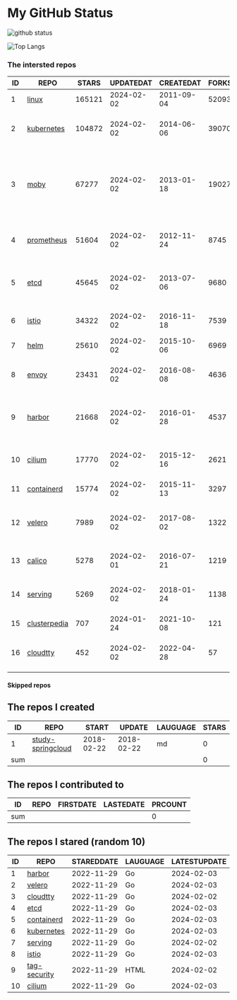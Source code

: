 # My GitHub Status

<img src="https://github-readme-stats-1.yihong0618.vercel.app/api?username=daoqingniu&show_icons=true&&&hide_title=true&count_private=true" alt="github status" />

![Top Langs](https://github-readme-stats-1.yihong0618.vercel.app/api/top-langs/?username=daoqingniu&layout=compact)

<!--START_SECTION:github_repos-->
### The intersted repos
| ID |                              REPO                               | STARS  | UPDATEDAT  | CREATEDAT  | FORKSCOUNT |                                                DESCRIPTIONS                                                |
|----|-----------------------------------------------------------------|--------|------------|------------|------------|------------------------------------------------------------------------------------------------------------|
|  1 | [linux](https://github.com/torvalds/linux)                      | 165121 | 2024-02-02 | 2011-09-04 |      52093 | Linux kernel source tree                                                                                   |
|  2 | [kubernetes](https://github.com/kubernetes/kubernetes)          | 104872 | 2024-02-02 | 2014-06-06 |      39070 | Production-Grade Container Scheduling and Management                                                       |
|  3 | [moby](https://github.com/moby/moby)                            |  67277 | 2024-02-02 | 2013-01-18 |      19027 | The Moby Project - a collaborative project for the container ecosystem to assemble container-based systems |
|  4 | [prometheus](https://github.com/prometheus/prometheus)          |  51604 | 2024-02-02 | 2012-11-24 |       8745 | The Prometheus monitoring system and time series database.                                                 |
|  5 | [etcd](https://github.com/etcd-io/etcd)                         |  45645 | 2024-02-02 | 2013-07-06 |       9680 | Distributed reliable key-value store for the most critical data of a distributed system                    |
|  6 | [istio](https://github.com/istio/istio)                         |  34322 | 2024-02-02 | 2016-11-18 |       7539 | Connect, secure, control, and observe services.                                                            |
|  7 | [helm](https://github.com/helm/helm)                            |  25610 | 2024-02-02 | 2015-10-06 |       6969 | The Kubernetes Package Manager                                                                             |
|  8 | [envoy](https://github.com/envoyproxy/envoy)                    |  23431 | 2024-02-02 | 2016-08-08 |       4636 | Cloud-native high-performance edge/middle/service proxy                                                    |
|  9 | [harbor](https://github.com/goharbor/harbor)                    |  21668 | 2024-02-02 | 2016-01-28 |       4537 | An open source trusted cloud native registry project that stores, signs, and scans content.                |
| 10 | [cilium](https://github.com/cilium/cilium)                      |  17770 | 2024-02-02 | 2015-12-16 |       2621 | eBPF-based Networking, Security, and Observability                                                         |
| 11 | [containerd](https://github.com/containerd/containerd)          |  15774 | 2024-02-02 | 2015-11-13 |       3297 | An open and reliable container runtime                                                                     |
| 12 | [velero](https://github.com/vmware-tanzu/velero)                |   7989 | 2024-02-02 | 2017-08-02 |       1322 | Backup and migrate Kubernetes applications and their persistent volumes                                    |
| 13 | [calico](https://github.com/projectcalico/calico)               |   5278 | 2024-02-01 | 2016-07-21 |       1219 | Cloud native networking and network security                                                               |
| 14 | [serving](https://github.com/knative/serving)                   |   5269 | 2024-02-02 | 2018-01-24 |       1138 | Kubernetes-based, scale-to-zero, request-driven compute                                                    |
| 15 | [clusterpedia](https://github.com/clusterpedia-io/clusterpedia) |    707 | 2024-01-24 | 2021-10-08 |        121 | The Encyclopedia of Kubernetes clusters                                                                    |
| 16 | [cloudtty](https://github.com/cloudtty/cloudtty)                |    452 | 2024-02-02 | 2022-04-28 |         57 | A Friendly Kubernetes CloudShell (Web Terminal) !                                                          |



#### Skipped repos
<!--END_SECTION:github_repos-->

<!--START_SECTION:my_github-->
## The repos I created
| ID  |                                 REPO                                 |   START    |   UPDATE   | LAUGUAGE | STARS |
|-----|----------------------------------------------------------------------|------------|------------|----------|-------|
|   1 | [study-springcloud](https://github.com/daoqingniu/study-springcloud) | 2018-02-22 | 2018-02-22 | md       |     0 |
| sum |                                                                      |            |            |          |     0 |

## The repos I contributed to
| ID  | REPO | FIRSTDATE | LASTEDATE | PRCOUNT |
|-----|------|-----------|-----------|---------|
| sum |      |           |           |       0 |

## The repos I stared (random 10)
| ID |                          REPO                          | STAREDDATE | LAUGUAGE | LATESTUPDATE |
|----|--------------------------------------------------------|------------|----------|--------------|
|  1 | [harbor](https://github.com/goharbor/harbor)           | 2022-11-29 | Go       | 2024-02-03   |
|  2 | [velero](https://github.com/vmware-tanzu/velero)       | 2022-11-29 | Go       | 2024-02-03   |
|  3 | [cloudtty](https://github.com/cloudtty/cloudtty)       | 2022-11-29 | Go       | 2024-02-02   |
|  4 | [etcd](https://github.com/etcd-io/etcd)                | 2022-11-29 | Go       | 2024-02-03   |
|  5 | [containerd](https://github.com/containerd/containerd) | 2022-11-29 | Go       | 2024-02-03   |
|  6 | [kubernetes](https://github.com/kubernetes/kubernetes) | 2022-11-29 | Go       | 2024-02-03   |
|  7 | [serving](https://github.com/knative/serving)          | 2022-11-29 | Go       | 2024-02-02   |
|  8 | [istio](https://github.com/istio/istio)                | 2022-11-29 | Go       | 2024-02-03   |
|  9 | [tag-security](https://github.com/cncf/tag-security)   | 2022-11-29 | HTML     | 2024-02-02   |
| 10 | [cilium](https://github.com/cilium/cilium)             | 2022-11-29 | Go       | 2024-02-03   |

<!--END_SECTION:my_github-->
